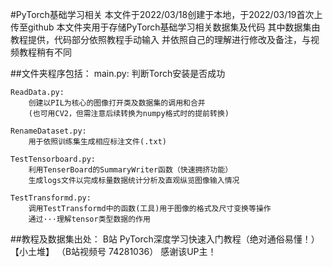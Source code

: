 #PyTorch基础学习相关
本文件于2022/03/18创建于本地，于2022/03/19首次上传至github
本文件夹用于存储PyTorch基础学习相关数据集及代码
其中数据集由教程提供，代码部分依照教程手动输入
并依照自己的理解进行修改及备注，与视频教程稍有不同

##文件夹程序包括：
    main.py:
        判断Torch安装是否成功

    ReadData.py:
        创建以PIL为核心的图像打开类及数据集的调用和合并
        (也可用CV2，但需注意后续转换为numpy格式时的提前转换)

    RenameDataset.py:
        用于依照训练集生成相应标注文件(.txt)

    TestTensorboard.py:
        利用TenserBoard的SummaryWriter函数（快速拥挤功能）
        生成logs文件以完成标量数据统计分析及直观纵览图像输入情况

    TestTransformd.py:
        调用TestTransformd中的函数(工具)用于图像的格式及尺寸变换等操作
        通过···理解tensor类型数据的作用

##教程及数据集出处：
    B站 PyTorch深度学习快速入门教程（绝对通俗易懂！）【小土堆】
    （B站视频号 74281036）
    感谢该UP主！
